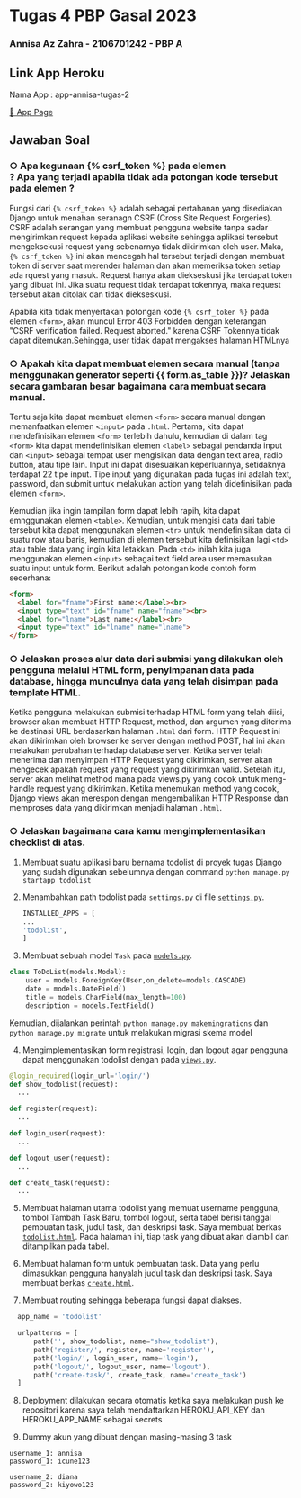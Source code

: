 # Tugas 4 PBP Gasal 2023
### Annisa Az Zahra - 2106701242 - PBP A

## Link App Heroku
Nama App : app-annisa-tugas-2

[🌸 App Page](https://app-annisa-tugas-2.herokuapp.com/todolist/)

## Jawaban Soal

### ○ Apa kegunaan {% csrf_token %} pada elemen <form>? Apa yang terjadi apabila tidak ada potongan kode tersebut pada elemen <form>?
Fungsi dari `{% csrf_token %}` adalah sebagai pertahanan yang disediakan Django untuk menahan seranagn CSRF (Cross Site Request Forgeries). CSRF adalah serangan yang membuat pengguna website tanpa sadar mengirimkan request kepada aplikasi website sehingga aplikasi tersebut mengeksekusi request yang sebenarnya tidak dikirimkan oleh user. Maka, `{% csrf_token %}` ini akan mencegah hal tersebut terjadi dengan membuat token di server saat merender halaman dan akan memeriksa token setiap ada rquest yang masuk. Request hanya akan diekseskusi jika terdapat token yang dibuat ini. Jika suatu request tidak terdapat tokennya, maka request tersebut akan ditolak dan tidak diekseskusi. 

Apabila kita tidak menyertakan potongan kode `{% csrf_token %}` pada elemen `<form>`, akan muncul Error 403 Forbidden dengan keterangan "CSRF verification failed. Request aborted." karena CSRF Tokennya tidak dapat ditemukan.Sehingga, user tidak dapat mengakses halaman HTMLnya

### ○ Apakah kita dapat membuat elemen <form> secara manual (tanpa menggunakan generator seperti {{ form.as_table }})? Jelaskan secara gambaran besar bagaimana cara membuat <form> secara manual.
Tentu saja kita dapat membuat elemen `<form>` secara manual dengan memanfaatkan elemen `<input>` pada `.html`. Pertama, kita dapat mendefinisikan elemen `<form>` terlebih dahulu, kemudian di dalam tag `<form>` kita dapat mendefinisikan elemen `<label>` sebagai pendanda input dan `<input>` sebagai tempat user mengisikan data dengan text area, radio button, atau tipe lain. Input ini dapat disesuaikan keperluannya, setidaknya terdapat 22 tipe input. Tipe input yang digunakan pada tugas ini adalah text, password, dan submit untuk melakukan action yang telah didefinisikan pada elemen `<form>`.

Kemudian jika ingin tampilan form dapat lebih rapih, kita dapat emnggunakan elemen `<table>`. Kemudian, untuk mengisi data dari table tersebut kita dapat menggunakan elemen `<tr>` untuk mendefinisikan data di suatu row atau baris, kemudian di elemen tersebut kita definisikan lagi `<td>` atau table data yang ingin kita letakkan. Pada `<td>` inilah kita juga menggunakan elemen `<input>` sebagai text field area user memasukan suatu input untuk form. Berikut adalah potongan kode contoh form sederhana:

```html
<form>
  <label for="fname">First name:</label><br>
  <input type="text" id="fname" name="fname"><br>
  <label for="lname">Last name:</label><br>
  <input type="text" id="lname" name="lname">
</form>
```

### ○ Jelaskan proses alur data dari submisi yang dilakukan oleh pengguna melalui HTML form, penyimpanan data pada database, hingga munculnya data yang telah disimpan pada template HTML.
Ketika pengguna melakukan submisi terhadap HTML form yang telah diisi, browser akan membuat HTTP Request, method, dan argumen yang diterima ke destinasi URL berdasarkan halaman `.html` dari form. HTTP Request ini akan dikirimkan oleh browser ke server dengan method POST, hal ini akan melakukan perubahan terhadap database server. Ketika server telah menerima dan menyimpan HTTP Request yang dikirimkan, server akan mengecek apakah request yang request yang dikirimkan valid. Setelah itu, server akan melihat method mana pada views.py yang cocok untuk meng-handle request yang dikirimkan. Ketika menemukan method yang cocok, Django views akan merespon dengan mengembalikan HTTP Response dan memproses data yang dikirimkan menjadi halaman `.html`. 


### ○ Jelaskan bagaimana cara kamu mengimplementasikan checklist di atas.
1. Membuat suatu aplikasi baru bernama todolist di proyek tugas Django yang sudah digunakan sebelumnya dengan command `python manage.py startapp todolist`

2.  Menambahkan path todolist pada `settings.py` di file [`settings.py`](project_django/settings.py).
    ```python
    INSTALLED_APPS = [
    ...
    'todolist',
    ]
    ```

3. Membuat sebuah model `Task` pada [`models.py`](todolist/models.py).
```python
class ToDoList(models.Model):
    user = models.ForeignKey(User,on_delete=models.CASCADE)
    date = models.DateField()
    title = models.CharField(max_length=100)
    description = models.TextField()
   ```

Kemudian, dijalankan perintah `python manage.py makemingrations` dan `python manage.py migrate` untuk melakukan migrasi skema model

4. Mengimplementasikan form registrasi, login, dan logout agar pengguna dapat menggunakan todolist dengan pada [`views.py`](todolist/models.py).
  ```python
  @login_required(login_url='login/')
  def show_todolist(request):
    ...

  def register(request):
    ...

  def login_user(request):
    ...

  def logout_user(request):
    ...

  def create_task(request):
    ...
  ```

5. Membuat halaman utama todolist yang memuat username pengguna, tombol Tambah Task Baru, tombol logout, serta tabel berisi tanggal pembuatan task, judul task, dan deskripsi task.
Saya membuat berkas [`todolist.html`](todolist/templates/todolist.html). Pada halaman ini, tiap task yang dibuat akan diambil dan ditampilkan pada tabel.


6. Membuat halaman form untuk pembuatan task. Data yang perlu dimasukkan pengguna hanyalah judul task dan deskripsi task.
Saya membuat berkas [`create.html`](todolist/templates/create.html). 

7. Membuat routing sehingga beberapa fungsi dapat diakses.
```python
  app_name = 'todolist'

  urlpatterns = [
      path('', show_todolist, name="show_todolist"),
      path('register/', register, name='register'),
      path('login/', login_user, name='login'), 
      path('logout/', logout_user, name='logout'),
      path('create-task/', create_task, name='create_task')
  ]
```

8. Deployment dilakukan secara otomatis ketika saya melakukan push ke repositori karena saya telah mendaftarkan HEROKU_API_KEY dan HEROKU_APP_NAME sebagai secrets

9. Dummy akun yang dibuat dengan masing-masing 3 task
  ```
  username_1: annisa
  password_1: icune123
  
  username_2: diana
  password_2: kiyowo123
  ```


